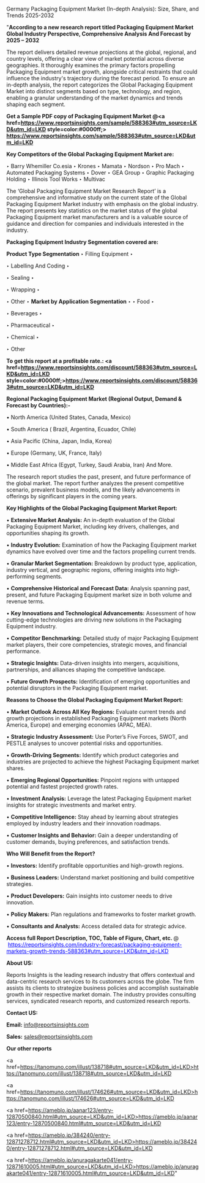 Germany Packaging Equipment Market (In-depth Analysis): Size, Share, and Trends 2025-2032

"<strong>According to a new research report titled Packaging Equipment Market Global Industry Perspective, Comprehensive Analysis And Forecast by 2025 – 2032</strong>

The report delivers detailed revenue projections at the global, regional, and country levels, offering a clear view of market potential across diverse geographies. It thoroughly examines the primary factors propelling Packaging Equipment market growth, alongside critical restraints that could influence the industry's trajectory during the forecast period. To ensure an in-depth analysis, the report categorizes the Global Packaging Equipment Market into distinct segments based on type, technology, and region, enabling a granular understanding of the market dynamics and trends shaping each segment.

<strong>Get a Sample PDF copy of Packaging Equipment Market </strong><strong>@<a href=https://www.reportsinsights.com/sample/588363#utm_source=LKD&utm_id=LKD style=color:#0000ff;> https://www.reportsinsights.com/sample/588363#utm_source=LKD&utm_id=LKD</a></strong></font>

<strong>Key Competitors of the Global Packaging Equipment Market are:</strong>

‣ Barry Whemiller Co.esia
‣ Krones
‣ Mamata
‣ Nordson
‣ Pro Mach
‣ Automated Packaging Systems
‣ Dover
‣ GEA Group
‣ Graphic Packaging Holding
‣ Illinois Tool Works
‣ Multivac

The ‘Global Packaging Equipment Market Research Report’ is a comprehensive and informative study on the current state of the Global Packaging Equipment Market industry with emphasis on the global industry. The report presents key statistics on the market status of the global Packaging Equipment market manufacturers and is a valuable source of guidance and direction for companies and individuals interested in the industry.

<strong>Packaging Equipment Industry Segmentation covered are:</strong>

<strong>Product Type Segmentation</strong>
‣
Filling Equipment
‣ 

‣ Labelling And Coding
‣ 

‣ Sealing
‣ 

‣ Wrapping
‣ 

‣ Other
‣ 
<strong>Market by Application Segmentation</strong>
‣
‣  Food
‣ 

‣ Beverages
‣ 

‣ Pharmaceutical
‣ 

‣ Chemical
‣ 

‣ Other

<strong>To get this report at a profitable rate.: <a href=https://www.reportsinsights.com/discount/588363#utm_source=LKD&utm_id=LKD style=color:#0000ff;>https://www.reportsinsights.com/discount/588363#utm_source=LKD&utm_id=LKD</a></strong></font>

<strong>Regional Packaging Equipment Market (Regional Output, Demand &amp; Forecast by Countries):-</strong>

• North America (United States, Canada, Mexico)

• South America ( Brazil, Argentina, Ecuador, Chile)

• Asia Pacific (China, Japan, India, Korea)

• Europe (Germany, UK, France, Italy)

• Middle East Africa (Egypt, Turkey, Saudi Arabia, Iran) And More.

The research report studies the past, present, and future performance of the global market. The report further analyzes the present competitive scenario, prevalent business models, and the likely advancements in offerings by significant players in the coming years.

<strong>Key Highlights of the Global Packaging Equipment Market Report:</strong>

• <strong>Extensive Market Analysis:</strong> An in-depth evaluation of the Global Packaging Equipment Market, including key drivers, challenges, and opportunities shaping its growth.

• <strong>Industry Evolution:</strong> Examination of how the Packaging Equipment market dynamics have evolved over time and the factors propelling current trends.

• <strong>Granular Market Segmentation:</strong> Breakdown by product type, application, industry vertical, and geographic regions, offering insights into high-performing segments.

• <strong>Comprehensive Historical and Forecast Data:</strong> Analysis spanning past, present, and future Packaging Equipment market size in both volume and revenue terms.

• <strong>Key Innovations and Technological Advancements:</strong> Assessment of how cutting-edge technologies are driving new solutions in the Packaging Equipment industry.

• <strong>Competitor Benchmarking:</strong> Detailed study of major Packaging Equipment market players, their core competencies, strategic moves, and financial performance.

• <strong>Strategic Insights:</strong> Data-driven insights into mergers, acquisitions, partnerships, and alliances shaping the competitive landscape.

• <strong>Future Growth Prospects:</strong> Identification of emerging opportunities and potential disruptors in the Packaging Equipment market.

<strong>Reasons to Choose the Global Packaging Equipment Market Report:</strong>

• <strong>Market Outlook Across All Key Regions:</strong> Evaluate current trends and growth projections in established Packaging Equipment markets (North America, Europe) and emerging economies (APAC, MEA).

• <strong>Strategic Industry Assessment:</strong> Use Porter’s Five Forces, SWOT, and PESTLE analyses to uncover potential risks and opportunities.

• <strong>Growth-Driving Segments:</strong> Identify which product categories and industries are projected to achieve the highest Packaging Equipment market shares.

• <strong>Emerging Regional Opportunities:</strong> Pinpoint regions with untapped potential and fastest projected growth rates.

• <strong>Investment Analysis:</strong> Leverage the latest Packaging Equipment market insights for strategic investments and market entry.

• <strong>Competitive Intelligence:</strong> Stay ahead by learning about strategies employed by industry leaders and their innovation roadmaps.

• <strong>Customer Insights and Behavior:</strong> Gain a deeper understanding of customer demands, buying preferences, and satisfaction trends.

<strong>Who Will Benefit from the Report?</strong>

• <strong>Investors:</strong> Identify profitable opportunities and high-growth regions.

• <strong>Business Leaders:</strong> Understand market positioning and build competitive strategies.

• <strong>Product Developers:</strong> Gain insights into customer needs to drive innovation.

• <strong>Policy Makers:</strong> Plan regulations and frameworks to foster market growth.

• <strong>Consultants and Analysts:</strong> Access detailed data for strategic advice.
</ul>
<strong>Access full Report Description, TOC, Table of Figure, Chart, etc. </strong>@  <a href=https://reportsinsights.com/industry-forecast/packaging-equipment-markets-growth-trends-588363#utm_source=LKD&utm_id=LKD style=color:#0000ff;>https://reportsinsights.com/industry-forecast/packaging-equipment-markets-growth-trends-588363#utm_source=LKD&utm_id=LKD</a></font>

<strong><strong>About US</strong>:</strong>

Reports Insights is the leading research industry that offers contextual and data-centric research services to its customers across the globe. The firm assists its clients to strategize business policies and accomplish sustainable growth in their respective market domain. The industry provides consulting services, syndicated research reports, and customized research reports.

<strong>Contact US:</strong>

<p class=""""><b>Email:</b> <a href=mailto:info@reportsinsights.com>info@reportsinsights.com</a></p>
<p class=""""><b>Sales:</b> <a href=mailto:sales@reportsinsights.com>sales@reportsinsights.com</a></p>

<strong>Our other reports</strong>

<a href=https://tanomuno.com/illust/138718#utm_source=LKD&utm_id=LKD>https://tanomuno.com/illust/138718#utm_source=LKD&utm_id=LKD</a>

<a href=https://tanomuno.com/illust/174626#utm_source=LKD&utm_id=LKD>https://tanomuno.com/illust/174626#utm_source=LKD&utm_id=LKD</a>

<a href=https://ameblo.jp/aanar123/entry-12870500840.html#utm_source=LKD&utm_id=LKD>https://ameblo.jp/aanar123/entry-12870500840.html#utm_source=LKD&utm_id=LKD</a>

<a href=https://ameblo.jp/384240/entry-12871278712.html#utm_source=LKD&utm_id=LKD>https://ameblo.jp/384240/entry-12871278712.html#utm_source=LKD&utm_id=LKD</a>

<a href=https://ameblo.jp/anuragakarte041/entry-12871610005.html#utm_source=LKD&utm_id=LKD>https://ameblo.jp/anuragakarte041/entry-12871610005.html#utm_source=LKD&utm_id=LKD</a>"

